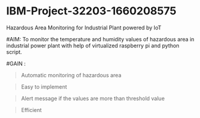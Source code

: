 # IBM-Project-32203-1660208575
Hazardous Area Monitoring for Industrial Plant powered by IoT

#AIM:
  To monitor the temperature and humidity values of hazardous area in industrial power plant with help of virtualized raspberry pi and python script.   

#GAIN :
  >Automatic monitoring of hazardous area
  
  >Easy to implement
  
  >Alert message if the values are more than threshold value
  
  >Efficient
  
  
  
